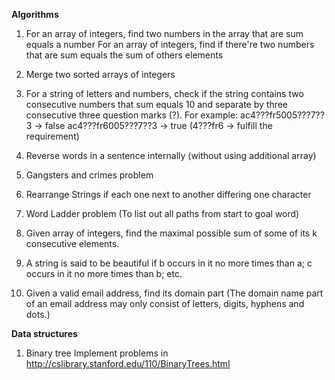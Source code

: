 **Algorithms**
1. For an array of integers, find two numbers in the array that are sum equals a number
  For an array of integers, find if there're two numbers that are sum equals the sum of others elements
  
2. Merge two sorted arrays of integers

3. For a string of letters and numbers, check if the string contains two consecutive numbers that sum equals 10 and separate by three consecutive three question marks (?).
  For example: ac4???fr5005???7??3 -> false
              ac4???fr6005???7??3 -> true (4???fr6 -> fulfill the requirement)
          
4. Reverse words in a sentence internally (without using additional array)

5. Gangsters and crimes problem

6. Rearrange Strings if each one next to another differing one character

7. Word Ladder problem (To list out all paths from start to goal word)

8. Given array of integers, find the maximal possible sum of some of its k consecutive elements.

9. A string is said to be beautiful if b occurs in it no more times than a; c occurs in it no more times than b; etc.

10. Given a valid email address, find its domain part (The domain name part of an email address may only consist of letters, digits, hyphens and dots.)

**Data structures**
1. Binary tree
  Implement problems in http://cslibrary.stanford.edu/110/BinaryTrees.html
